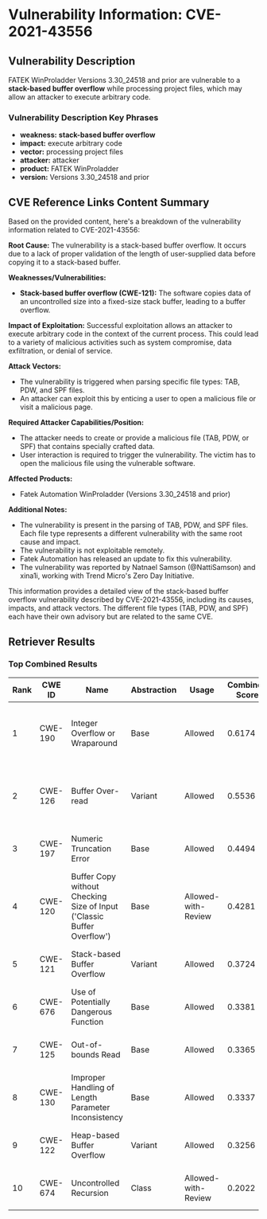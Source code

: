 # Vulnerability Information: CVE-2021-43556

## Vulnerability Description
FATEK WinProladder Versions 3.30_24518 and prior are vulnerable to a **stack-based buffer overflow** while processing project files, which may allow an attacker to execute arbitrary code.

### Vulnerability Description Key Phrases
- **weakness:** **stack-based buffer overflow**
- **impact:** execute arbitrary code
- **vector:** processing project files
- **attacker:** attacker
- **product:** FATEK WinProladder
- **version:** Versions 3.30_24518 and prior

## CVE Reference Links Content Summary
Based on the provided content, here's a breakdown of the vulnerability information related to CVE-2021-43556:

**Root Cause:** The vulnerability is a stack-based buffer overflow. It occurs due to a lack of proper validation of the length of user-supplied data before copying it to a stack-based buffer.

**Weaknesses/Vulnerabilities:**
*   **Stack-based buffer overflow (CWE-121):**  The software copies data of an uncontrolled size into a fixed-size stack buffer, leading to a buffer overflow.

**Impact of Exploitation:** Successful exploitation allows an attacker to execute arbitrary code in the context of the current process. This could lead to a variety of malicious activities such as system compromise, data exfiltration, or denial of service.

**Attack Vectors:**
*   The vulnerability is triggered when parsing specific file types: TAB, PDW, and SPF files.
*   An attacker can exploit this by enticing a user to open a malicious file or visit a malicious page.

**Required Attacker Capabilities/Position:**
*   The attacker needs to create or provide a malicious file (TAB, PDW, or SPF) that contains specially crafted data.
*   User interaction is required to trigger the vulnerability. The victim has to open the malicious file using the vulnerable software.

**Affected Products:**
*   Fatek Automation WinProladder (Versions 3.30_24518 and prior)

**Additional Notes:**
* The vulnerability is present in the parsing of TAB, PDW, and SPF files. Each file type represents a different vulnerability with the same root cause and impact.
* The vulnerability is not exploitable remotely.
*   Fatek Automation has released an update to fix this vulnerability.
*   The vulnerability was reported by Natnael Samson (@NattiSamson) and xina1i, working with Trend Micro's Zero Day Initiative.

This information provides a detailed view of the stack-based buffer overflow vulnerability described by CVE-2021-43556, including its causes, impacts, and attack vectors. The different file types (TAB, PDW, and SPF) each have their own advisory but are related to the same CVE.

## Retriever Results

### Top Combined Results

| Rank | CWE ID | Name | Abstraction | Usage | Combined Score | Retrievers | Individual Scores |
|------|--------|------|-------------|-------|---------------|------------|-------------------|
| 1 | CWE-190 | Integer Overflow or Wraparound | Base | Allowed | 0.6174 | dense, sparse, graph | dense: 0.520, sparse: 0.165, graph: 0.735 |
| 2 | CWE-126 | Buffer Over-read | Variant | Allowed | 0.5536 | dense, sparse, graph | dense: 0.535, sparse: 0.150, graph: 0.689 |
| 3 | CWE-197 | Numeric Truncation Error | Base | Allowed | 0.4494 | sparse, graph | sparse: 0.161, graph: 1.000 |
| 4 | CWE-120 | Buffer Copy without Checking Size of Input ('Classic Buffer Overflow') | Base | Allowed-with-Review | 0.4281 | sparse, graph | sparse: 0.159, graph: 1.000 |
| 5 | CWE-121 | Stack-based Buffer Overflow | Variant | Allowed | 0.3724 | dense, sparse | dense: 0.591, sparse: 0.188 |
| 6 | CWE-676 | Use of Potentially Dangerous Function | Base | Allowed | 0.3381 | dense, sparse | dense: 0.528, sparse: 0.130 |
| 7 | CWE-125 | Out-of-bounds Read | Base | Allowed | 0.3365 | dense, sparse | dense: 0.507, sparse: 0.144 |
| 8 | CWE-130 | Improper Handling of Length Parameter Inconsistency | Base | Allowed | 0.3337 | dense, sparse | dense: 0.508, sparse: 0.138 |
| 9 | CWE-122 | Heap-based Buffer Overflow | Variant | Allowed | 0.3256 | dense, sparse | dense: 0.529, sparse: 0.154 |
| 10 | CWE-674 | Uncontrolled Recursion | Class | Allowed-with-Review | 0.2022 | dense, sparse | dense: 0.513, sparse: 0.153 |

